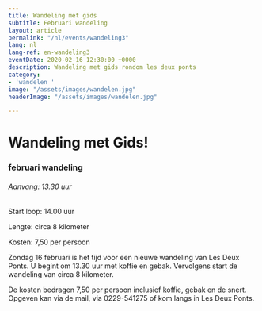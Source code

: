 ```yaml
---
title: Wandeling met gids
subtitle: Februari wandeling
layout: article
permalink: "/nl/events/wandeling3"
lang: nl
lang-ref: en-wandeling3
eventDate: 2020-02-16 12:30:00 +0000
description: Wandeling met gids rondom les deux ponts
category:
- 'wandelen '
image: "/assets/images/wandelen.jpg"
headerImage: "/assets/images/wandelen.jpg"

---
```

# Wandeling met Gids!

### februari wandeling

###### Aanvang: 13.30 uur

Start loop: 14.00 uur

Lengte: circa 8 kilometer

Kosten: 7,50 per persoon

Zondag 16 februari is het tijd voor een nieuwe wandeling van Les Deux Ponts. U begint om 13.30 uur met koffie en gebak. Vervolgens start de wandeling van circa 8 kilometer.

De kosten bedragen 7,50 per persoon inclusief koffie, gebak en de snert. Opgeven kan via de mail, via 0229-541275 of kom langs in Les Deux Ponts.